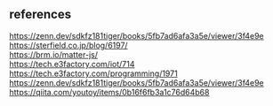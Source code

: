 ## references
https://zenn.dev/sdkfz181tiger/books/5fb7ad6afa3a5e/viewer/3f4e9e
<br>
https://sterfield.co.jp/blog/6197/
<br>
https://brm.io/matter-js/
<br>
https://tech.e3factory.com/iot/714
<br>
https://tech.e3factory.com/programming/1971
<br>
https://zenn.dev/sdkfz181tiger/books/5fb7ad6afa3a5e/viewer/3f4e9e
<br>
https://qiita.com/youtoy/items/0b16f6fb3a1c76d64b68
